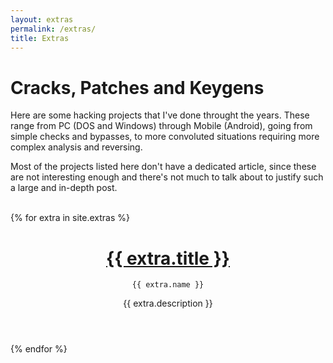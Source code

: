 ```yaml
---
layout: extras
permalink: /extras/
title: Extras
---
```


# Cracks, Patches and Keygens

Here are some hacking projects that I've done throught the years. These range from PC (DOS and Windows) through Mobile (Android), going from simple checks and bypasses, to more convoluted situations requiring more complex analysis and reversing.

Most of the projects listed here don't have a dedicated article, since these are not interesting enough and there's not much to talk about to justify such a large and in-depth post.

<br>

<div class="post-grid">
  {% for extra in site.extras %}
  <div class="post-block">
    <a class="post-style" href="{{ extra.url | relative_url }}">
      <div class="post-image"
        style="background-image: linear-gradient(to bottom, rgba(0, 0, 0, 0), rgba(0, 0, 0, 0.8)), url('{{ extra.thumb }}')">
      </div>
    </a>
    <header class="post-header" style="pointer-events: none;">
      <h1 class="post-title">
        <a class="post-link" href="">{{ extra.title }}</a>
      </h1>
      <div class="post-content">
        <div class="post-button">
          <code>{{ extra.name }}</code>
        </div>
        <p class="post-description">{{ extra.description }}</p>
      </div>
    </header>
  </div>
  {% endfor %}
</div>